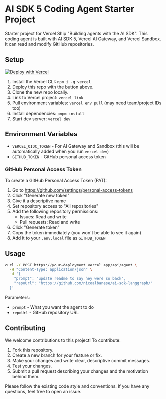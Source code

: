 # AI SDK 5 Coding Agent Starter Project

Starter project for Vercel Ship "Building agents with the AI SDK". This coding agent is built with AI SDK 5, Vercel AI Gateway, and Vercel Sandbox. It can read and modify GitHub repositories.

## Setup

[![Deploy with Vercel](https://vercel.com/button)](https://vercel.com/new/clone?repository-url=https%3A%2F%2Fgithub.com%2Fvercel-labs%2Fship-25-agents-workshop-starter&project-name=vercel-ship-25-coding-agent&repository-name=vercel-ship-25-coding-agent&demo-title=Ship%202025%20Agents%20Workshop%20Companion%20Site&demo-url=https%3A%2F%2Fship-25-agents-workshop.vercel.app%2Fdocs)

1. Install the Vercel CLI: `npm i -g vercel`
1. Deploy this repo with the button above.
1. Clone the new repo locally.
1. Link to Vercel project: `vercel link`
1. Pull environment variables: `vercel env pull` (may need team/project IDs too)
1. Install dependencies: `pnpm install`
1. Start dev server: `vercel dev`

## Environment Variables

- `VERCEL_OIDC_TOKEN` - For AI Gateway and Sandbox (this will be automatically added when you run `vercel dev`)
- `GITHUB_TOKEN` - GitHub personal access token

### GitHub Personal Access Token

To create a GitHub Personal Access Token (PAT):

1. Go to https://github.com/settings/personal-access-tokens
2. Click "Generate new token"
3. Give it a descriptive name
4. Set repository access to "All repositories"
5. Add the following repository permissions:
   - Issues: Read and write
   - Pull requests: Read and write
6. Click "Generate token"
7. Copy the token immediately (you won't be able to see it again)
8. Add it to your `.env.local` file as `GITHUB_TOKEN`

## Usage

```bash
curl -X POST https://your-deployment.vercel.app/api/agent \
  -H "Content-Type: application/json" \
  -d '{
    "prompt": "update readme to say hey were so back",
    "repoUrl": "https://github.com/nicoalbanese/ai-sdk-langgraph/"
  }'
```

Parameters:

- `prompt` - What you want the agent to do
- `repoUrl` - GitHub repository URL

## Contributing

We welcome contributions to this project! To contribute:

1. Fork this repository.
2. Create a new branch for your feature or fix.
3. Make your changes and write clear, descriptive commit messages.
4. Test your changes.
5. Submit a pull request describing your changes and the motivation behind them.

Please follow the existing code style and conventions. If you have any questions, feel free to open an issue.
